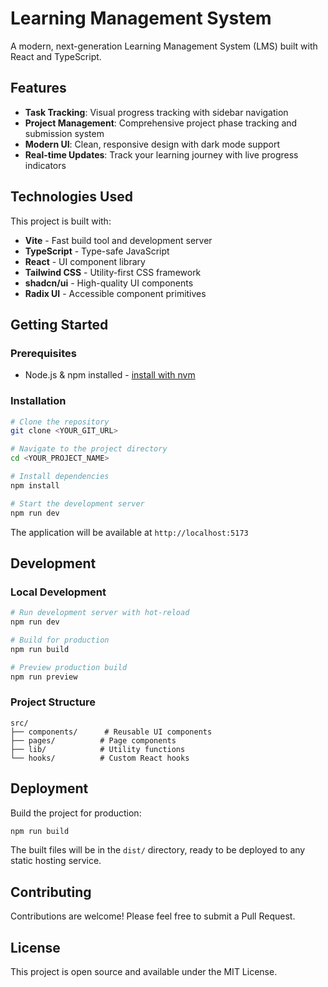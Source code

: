 # Learning Management System

A modern, next-generation Learning Management System (LMS) built with React and TypeScript.

## Features

- **Task Tracking**: Visual progress tracking with sidebar navigation
- **Project Management**: Comprehensive project phase tracking and submission system
- **Modern UI**: Clean, responsive design with dark mode support
- **Real-time Updates**: Track your learning journey with live progress indicators

## Technologies Used

This project is built with:

- **Vite** - Fast build tool and development server
- **TypeScript** - Type-safe JavaScript
- **React** - UI component library
- **Tailwind CSS** - Utility-first CSS framework
- **shadcn/ui** - High-quality UI components
- **Radix UI** - Accessible component primitives

## Getting Started

### Prerequisites

- Node.js & npm installed - [install with nvm](https://github.com/nvm-sh/nvm#installing-and-updating)

### Installation

```sh
# Clone the repository
git clone <YOUR_GIT_URL>

# Navigate to the project directory
cd <YOUR_PROJECT_NAME>

# Install dependencies
npm install

# Start the development server
npm run dev
```

The application will be available at `http://localhost:5173`

## Development

### Local Development

```sh
# Run development server with hot-reload
npm run dev

# Build for production
npm run build

# Preview production build
npm run preview
```

### Project Structure

```
src/
├── components/      # Reusable UI components
├── pages/          # Page components
├── lib/            # Utility functions
└── hooks/          # Custom React hooks
```

## Deployment

Build the project for production:

```sh
npm run build
```

The built files will be in the `dist/` directory, ready to be deployed to any static hosting service.

## Contributing

Contributions are welcome! Please feel free to submit a Pull Request.

## License

This project is open source and available under the MIT License.

